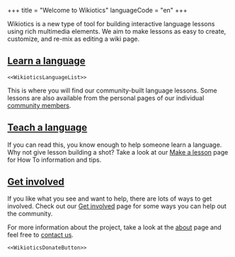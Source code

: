 +++
title = "Welcome to Wikiotics"
languageCode = "en"
+++

Wikiotics is a new type of tool for building interactive language
lessons using rich multimedia elements. We aim to make lessons as easy
to create, customize, and re-mix as editing a wiki page.

## [Learn a language](/en/Take_a_lesson)

`<<WikioticsLanguageList>>`

This is where you will find our community-built language lessons. Some
lessons are also available from the personal pages of our individual
[community members](/en/Community_List).

## [Teach a language](/en/Make_a_lesson)

If you can read this, you know enough to help someone learn a language.
Why not give lesson building a shot? Take a look at our [Make a
lesson](/en/Make_a_lesson) page for How To information and tips.

## [Get involved](/en/Get_involved)

If you like what you see and want to help, there are lots of ways to get
involved. Check out our [Get involved](/en/Get_involved) page for some
ways you can help out the community.

For more information about the project, take a look at the
[about](/group/wikiotics/about) page and feel free to [contact
us](/en/contact).

`<<WikioticsDonateButton>>`
